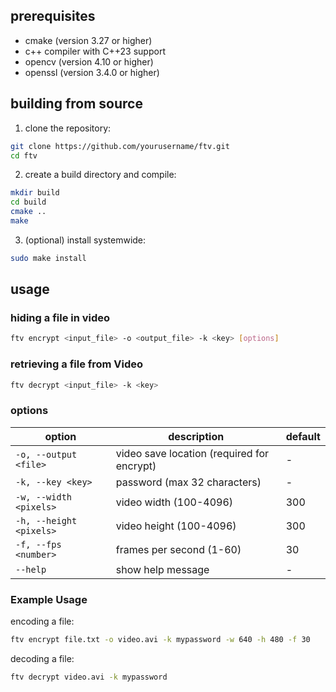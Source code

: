 ## prerequisites

- cmake (version 3.27 or higher)
- c++ compiler with C++23 support
- opencv (version 4.10 or higher)
- openssl (version 3.4.0 or higher)

## building from source

1. clone the repository:
```bash
git clone https://github.com/yourusername/ftv.git
cd ftv
```

2. create a build directory and compile:
```bash
mkdir build
cd build
cmake ..
make
```

3. (optional) install systemwide:
```bash
sudo make install
```

## usage

### hiding a file in video

```bash
ftv encrypt <input_file> -o <output_file> -k <key> [options]
```

### retrieving a file from Video

```bash
ftv decrypt <input_file> -k <key>
```

### options

| option | description | default |
|--------|-------------|---------|
| `-o, --output <file>` | video save location (required for encrypt) | - |
| `-k, --key <key>` | password (max 32 characters) | - |
| `-w, --width <pixels>` | video width (100-4096) | 300 |
| `-h, --height <pixels>` | video height (100-4096) | 300 |
| `-f, --fps <number>` | frames per second (1-60) | 30 |
| `--help` | show help message | - |

### Example Usage

encoding a file:
```bash
ftv encrypt file.txt -o video.avi -k mypassword -w 640 -h 480 -f 30
```

decoding a file:
```bash
ftv decrypt video.avi -k mypassword
```
